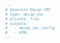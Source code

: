 ```yaml
---
# Generate Decap CMS
# type: decap_cms
# private: true
# outputs:
#   - decap_cms_config
#   - HTML
---
```

